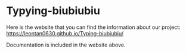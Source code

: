 # Typying-biubiubiu
Here is the website that you can find the information about our project:
https://leontan0630.github.io/Typing-biubiubiu/

Documentation is included in the website above.
